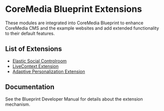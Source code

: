 # CoreMedia Blueprint Extensions

These modules are integrated into CoreMedia Blueprint to enhance CoreMedia CMS and the example websites and add extended functionality to their default features. 

## List of Extensions

- [Elastic Social Controlroom](es-controlroom/README.md)
- [LiveContext Extension](lc/README.md)
- [Adaptive Personalization Extension](p13n/README.md)

## Documentation

See the Blueprint Developer Manual for details about the extension mechanism.

